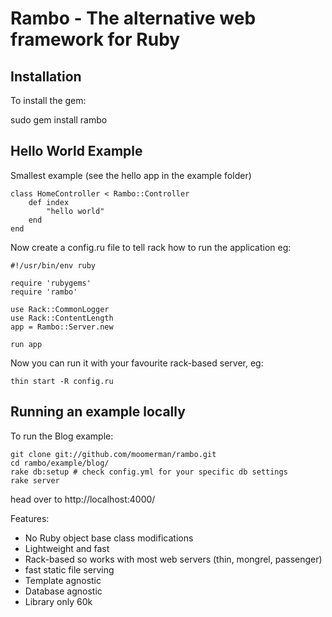 Rambo - The alternative web framework for Ruby
==============================================

Installation
------------

To install the gem:

sudo gem install rambo

Hello World Example
-------------------

Smallest example (see the hello app in the example folder)

    class HomeController < Rambo::Controller
        def index
            "hello world"
        end
    end

Now create a config.ru file to tell rack how to run the application eg:

    #!/usr/bin/env ruby

    require 'rubygems'
    require 'rambo'

    use Rack::CommonLogger
    use Rack::ContentLength
    app = Rambo::Server.new

    run app
    
Now you can run it with your favourite rack-based server, eg:

    thin start -R config.ru

Running an example locally
--------------------------

To run the Blog example:

    git clone git://github.com/moomerman/rambo.git
    cd rambo/example/blog/
    rake db:setup # check config.yml for your specific db settings
    rake server

head over to http://localhost:4000/

Features:

* No Ruby object base class modifications
* Lightweight and fast
* Rack-based so works with most web servers (thin, mongrel, passenger)
* fast static file serving
* Template agnostic
* Database agnostic
* Library only 60k
